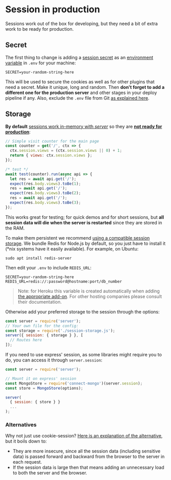 # Session in production

Sessions work out of the box for developing, but they need a bit of extra work to be ready for production.

## Secret

The first thing to change is adding a [session secret](https://martinfowler.com/articles/session-secret.html) as an [environment variable](/documentation/options/#environment) in `.env` for your machine:

```
SECRET=your-random-string-here
```

This will be used to secure the cookies as well as for other plugins that need a secret. Make it unique, long and random. Then **don't forget to add a different one for the production server** and other stages in your deploy pipeline if any. Also, exclude the `.env` file from Git [as explained here](http://localhost:3000/documentation/options/#environment).


## Storage

**By default** [sessions work in-memory with *server*](https://github.com/expressjs/session) so they are [**not ready for production**](https://github.com/expressjs/session/pull/220):

```js
// Simple visit counter for the main page
const counter = get('/', ctx => {
  ctx.session.views = (ctx.session.views || 0) + 1;
  return { views: ctx.session.views };
});

/* test */
await test(counter).run(async api => {
  let res = await api.get('/');
  expect(res.body.views).toBe(1);
  res = await api.get('/');
  expect(res.body.views).toBe(2);
  res = await api.get('/');
  expect(res.body.views).toBe(3);
});
```

This works great for testing; for quick demos and for short sessions, but **all session data will die when the server is restarted** since they are stored in the RAM.

To make them persistent we recommend [using a compatible session storage](https://github.com/expressjs/session#compatible-session-stores). We bundle Redis for Node.js by default, so you just have to install it (\*nix systems have it easily available). For example, on Ubuntu:

```
sudo apt install redis-server
```

Then edit your `.env` to include `REDIS_URL`:

```
SECRET=your-random-string-here
REDIS_URL=redis://:password@hostname:port/db_number
```

> Note: for Heroku this variable is created automatically when adding [the appropriate add-on](https://devcenter.heroku.com/articles/heroku-redis). For other hosting companies please consult their documentation.

Otherwise add your preferred storage to the session through the options:

```js
const server = require('server');
// Your own file for the config:
const storage = require('./session-storage.js');
server({ session: { storage } }, [
  // Routes here
]);
```

If you need to use express' session, as some libraries might require you to do, you can access it through `server.session`:

```js
const server = require('server');

// Mount it on express' session
const MongoStore = require('connect-mongo')(server.session);
const store = MongoStore(options);

server(
  { session: { store } }
  ...
);
```


### Alternatives

Why not just use cookie-session? [Here is an explanation of the alternative](http://stackoverflow.com/a/15745086/938236), but it boils down to:

- They are more insecure, since all the session data (including sensitive data) is passed forward and backward from the browser to the server in each request.
- If the session data is large then that means adding an unnecessary load to both the server and the browser.
